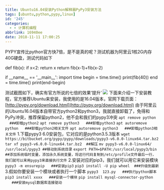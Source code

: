 ```yaml
---
title: Ubuntu16.04安装Python解释器PyPy3安装方法
tags: [ubuntu,python,pypy,linux]
id: '245'
categories:
  - - 计算机编程
abbrlink: 16940ee
date: 2018-11-11 17:00:25
---
```


PYPY宣传比python官方快7倍，是不是真的呢？测试机器为阿里云1核2G内存40G硬盘，测试代码如下

def fib(x):
    if x<2:
        return x
    return fib(x-1)+fib(x-2)

if \_\_name\_\_ == '\_\_main\_\_':
    import time
    begin = time.time()
    print(fib(40))
    end = time.time()
    print(end-begin)

测试截图如下，确实有官方所说的七倍的效果‘提升’ ![](https://gitee.com/wittzhang/pic332b/raw/master/wp-content/uploads/2018/11/20181111163644.png) 下面来介绍一下安装教程，官方推荐Ubuntu来安装，我使用的是16.04版本，官网下载页面：[http://pypy.org/download.html](http://pypy.org/download.html) 由于阿里云的Ubuntu16.04版本自带官方python2和python3，我就直接卸载了，免得和PyPy冲突，推荐保留python2，他不会和我们的pypy3冲突 `apt remove python    ###卸载python2` `apt remove python3   ###卸载python3` `apt autoremove python   ###卸载python2相关文件` `apt autoremove python3   ###卸载python3相关文件` 1.下载pypy3 6.0安装包，它对应的是python3.5.3版本 `wget https://bitbucket.org/pypy/pypy/downloads/pypy3-v6.0.0-linux64.tar.bz2` `tar xf pypy3-v6.0.0-linux64.tar.bz2  ##解压` `mv pypy3-v6.0.0-linux64/ /usr/local/pypy3 ##移动到系统目录` `export PATH=$PATH:/usr/local/pypy3/bin  ##添加系统临时变量，添加永久系统变量，将这行代码复制到/etc/profile文件最后一行，我们就可以来用pypy3来直接执行文件` 2.安装对应的pip3，我们就可以用它来安装模块 `pypy3 -m ensurepip   ###安装pip3` `pip3 install -U pip wheel  ###升级到最新` 3.假如你要安装一个模块或者执行一个脚本 `pypy3  123.py   ###执行python脚本` `pip3 install xxxx   ###安装一个模块` `pip install mysql-connector-python     ###安装mysql数据库连接驱动`